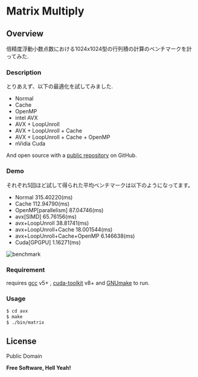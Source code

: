 # Matrix Multiply

## Overview
倍精度浮動小数点数における1024x1024型の行列積の計算のベンチマークを計ってみた.

### Description

とりあえず、以下の最適化を試してみました.

* Normal
* Cache
* OpenMP
* intel AVX
* AVX + LoopUnroll
* AVX + LoopUnroll + Cache
* AVX + LoopUnroll + Cache + OpenMP
* nVidia Cuda


And open source with a [public repository][mnrn] on GitHub.

### Demo

それぞれ5回ほど試して得られた平均ベンチマークは以下のようになってます。

* Normal      315.40220(ms)
* Cache      112.94790(ms)
* OpenMP[parallelism]  87.04746(ms)
* avx[SIMD]   65.76156(ms)
* avx+LoopUnroll 38.81741(ms)
* avx+LoopUnroll+Cache 18.001544(ms)
* avx+LoopUnroll+Cache+OpenMP 6.146638(ms)
* Cuda[GPGPU]     1.16271(ms)

![benchmark](https://github.com/mnrn/dgemm/blob/master/data/benchmark2.png"benchmark")

### Requirement

requires [gcc](https://gcc.gnu.org/) v5+ ,  [cuda-toolkit](https://developer.nvidia.com/cuda-toolkit) v8+ and [GNUmake](https://www.gnu.org/software/make/) to run.


### Usage

```sh
$ cd avx
$ make
$ ./bin/matrix
```

License
----

Public Domain


**Free Software, Hell Yeah!**

[//]: # (These are reference links used in the body of this note and get stripped out when the markdown processor does its job. There is no need to format nicely because it shouldn't be seen. Thanks SO - http://stackoverflow.com/questions/4823468/store-comments-in-markdown-syntax)


   [mnrn]: <https://github.com/mnrn/dgemm>
   
   [gcc]: <https://gcc.gnu.org/>
   [cuda-toolkit]: <https://developer.nvidia.com/cuda-toolkit>
   [GNUmake]: <https://www.gnu.org/software/make/>

